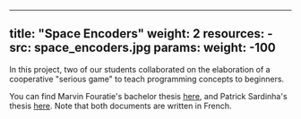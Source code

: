  ---
title: "Space Encoders"
weight: 2
resources:
    - src: space_encoders.jpg
      params:
          weight: -100
---

In this project, two of our students collaborated on the elaboration of a cooperative "serious game" to teach programming concepts to beginners.

You can find Marvin Fouratie's bachelor thesis [here](/team-smv/projects/Marvin_BSc_rapport.pdf), and Patrick Sardinha's thesis [here](/team-smv/projects/Patrick_Sardinha_Projet_Bachelor.pdf). Note that both documents are written in French.

